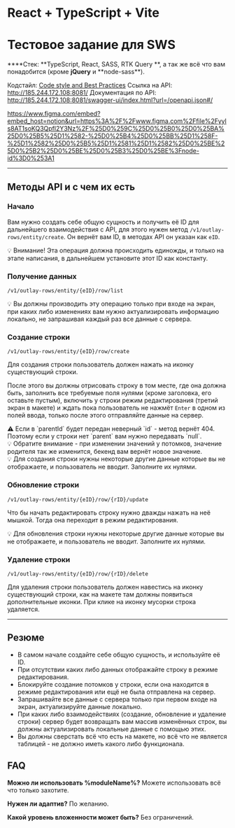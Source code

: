 # React + TypeScript + Vite

# Тестовое задание для SWS

\***\*Стек: **TypeScript, React, SASS, RTK Query **, а так же всё что вам понадобится (кроме **jQuery** и **node-sass\*\*).

Кодстайл: [Code style and Best Practices](https://www.notion.so/Code-style-and-Best-Practices-9d5beaa4adf14743bf34ea6bb0c213eb?pvs=21)
Ссылка на API: http://185.244.172.108:8081/
Документация по API: http://185.244.172.108:8081/swagger-ui/index.html?url=/openapi.json#/

https://www.figma.com/embed?embed_host=notion&url=https%3A%2F%2Fwww.figma.com%2Ffile%2Fyyls8AT1soKQ3Qpfl2Y3Nz%2F%25D0%259C%25D0%25B0%25D0%25BA%25D0%25B5%25D1%2582-%25D0%25B4%25D0%25BB%25D1%258F-%25D1%2582%25D0%25B5%25D1%2581%25D1%2582%25D0%25BE%25D0%25B2%25D0%25BE%25D0%25B3%25D0%25BE%3Fnode-id%3D0%253A1

---

## Методы API и с чем их есть

### Начало

Вам нужно создать себе общую сущность и получить её ID для дальнейшего взаимодействия с API, для этого нужен метод `/v1/outlay-rows/entity/create`.
Он вернёт вам ID, в методах API он указан как `eID`.

<aside>
💡 Внимание! Эта операция должна происходить единожды, и только на этапе написания, в дальнейшем установите этот ID как константу.

</aside>

### Получение данных

`/v1/outlay-rows/entity/{eID}/row/list`

<aside>
💡 Вы должны производить эту операцию только при входе на экран, при каких либо изменениях вам нужно актуализировать информацию локально, не запрашивая каждый раз все данные с сервера.

</aside>

### Создание строки

`/v1/outlay-rows/entity/{eID}/row/create`

Для создания строки пользователь должен нажать на иконку существующий строки.

После этого вы должны отрисовать строку в том месте, где она должна быть, заполнить все требуемые поля нулями (кроме заголовка, его оставьте пустым), включить у строки режим редактирования (третий экран в макете) и ждать пока пользователь не нажмёт `Enter` в одном из полей ввода, только после этого отправляйте данные на сервер.

<aside>
⚠️ Если в `parentId` будет передан неверный `id` - метод вернёт 404. Поэтому если у строки нет `parent` вам нужно передавать `null`.

</aside>

<aside>
💡 Обратите внимание - при изменении значений у потомков, значение родителя так же изменится, бекенд вам вернёт новое значение.

</aside>

<aside>
💡 Для создания строки нужны некоторые другие данные которые вы не отображаете, и пользователь не вводит. Заполните их нулями.

</aside>

### Обновление строки

`/v1/outlay-rows/entity/{eID}/row/{rID}/update`

Что бы начать редактировать строку нужно дважды нажать на неё мышкой. Тогда она переходит в режим редактирования.

<aside>
💡 Для обновления строки нужны некоторые другие данные которые вы не отображаете, и пользователь не вводит. Заполните их нулями.

</aside>

### Удаление строки

`/v1/outlay-rows/entity/{eID}/row/{rID}/delete`

Для удаления строки пользователь должен навестись на иконку существующий строки, как на макете там должны появиться дополнительные иконки. При клике на иконку мусорки строка удаляется.

---

## Резюме

- В самом начале создайте себе общую сущность, и используйте её ID.
- При отсутствии каких либо данных отображайте строку в режиме редактирования.
- Блокируйте создание потомков у строки, если она находится в режиме редактирования или ещё не была отправлена на сервер.
- Запрашивайте все данные с сервера только при первом входе на экран, актуализируйте данные локально.
- При каких либо взаимодействиях (создание, обновление и удаление строки) сервер будет возвращать вам массив изменённых строк, вы должны актуализировать локальные данные с помощью этих.
- Вы должны сверстать всё что есть на макете, но всё что не является таблицей - не должно иметь какого либо функционала.

## FAQ

**Можно ли использовать %moduleName%?**
Можете использовать всё что только захотите.

**Нужен ли адаптив?**
По желанию.

**Какой уровень вложенности может быть?**
Без ограничений.
